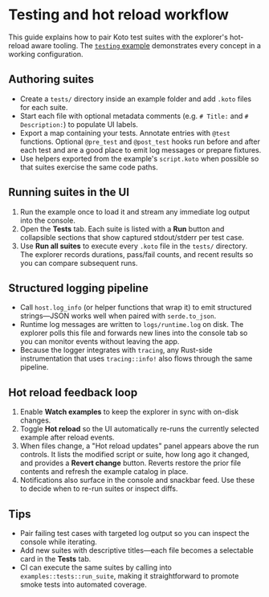 # Testing and hot reload workflow

This guide explains how to pair Koto test suites with the explorer's hot-reload aware tooling. The [`testing` example](../../examples/testing/docs.md) demonstrates every concept in a working configuration.

## Authoring suites
- Create a `tests/` directory inside an example folder and add `.koto` files for each suite.
- Start each file with optional metadata comments (e.g. `# Title:` and `# Description:`) to populate UI labels.
- Export a map containing your tests. Annotate entries with `@test` functions. Optional `@pre_test` and `@post_test` hooks run before and after each test and are a good place to emit log messages or prepare fixtures.
- Use helpers exported from the example's `script.koto` when possible so that suites exercise the same code paths.

## Running suites in the UI
1. Run the example once to load it and stream any immediate log output into the console.
2. Open the **Tests** tab. Each suite is listed with a **Run** button and collapsible sections that show captured stdout/stderr per test case.
3. Use **Run all suites** to execute every `.koto` file in the `tests/` directory. The explorer records durations, pass/fail counts, and recent results so you can compare subsequent runs.

## Structured logging pipeline
- Call `host.log_info` (or helper functions that wrap it) to emit structured strings—JSON works well when paired with `serde.to_json`.
- Runtime log messages are written to `logs/runtime.log` on disk. The explorer polls this file and forwards new lines into the console tab so you can monitor events without leaving the app.
- Because the logger integrates with `tracing`, any Rust-side instrumentation that uses `tracing::info!` also flows through the same pipeline.

## Hot reload feedback loop
1. Enable **Watch examples** to keep the explorer in sync with on-disk changes.
2. Toggle **Hot reload** so the UI automatically re-runs the currently selected example after reload events.
3. When files change, a "Hot reload updates" panel appears above the run controls. It lists the modified script or suite, how long ago it changed, and provides a **Revert change** button. Reverts restore the prior file contents and refresh the example catalog in place.
4. Notifications also surface in the console and snackbar feed. Use these to decide when to re-run suites or inspect diffs.

## Tips
- Pair failing test cases with targeted log output so you can inspect the console while iterating.
- Add new suites with descriptive titles—each file becomes a selectable card in the **Tests** tab.
- CI can execute the same suites by calling into `examples::tests::run_suite`, making it straightforward to promote smoke tests into automated coverage.
